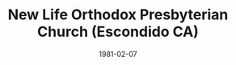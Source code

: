 ---
date: &id001 1981-02-07
end_date: null
location:
  address: null
  city: Escondido
  state: CA
minister:
- end: 1989-01-01
  name: Richard Kaufmann
  start: 1981-01-01
  type: Pastor
- end: 1985-01-01
  name: Douglass Swagerty
  start: 1984-01-01
  type: Associate Pastor
ministers:
- Richard Kaufmann
- Douglass Swagerty
name: New Life Orthodox Presbyterian Church
names: null
origination_date: *id001
raw_data: "AR Escondido\nNew Life Orthodox Presbyterian Church  (February 7, 1981\u2013\
  January 31, 1989)\n(transferred to the Presbyterian Church in America, January 31,\
  \ 1989)\nPastor: Richard Kaufmann, 1981\u201389\nAssoc. Pastor: Douglass Swagerty,\
  \ 1984\u201385"
received_from: null
states:
- CA
status:
  active: false
  end_date: 1989-01-31
  reason: transferred
  received_from: null
  withdrawal_to: Presbyterian Church in America
title: New Life Orthodox Presbyterian Church (Escondido CA)
withdrawal_to:
- Presbyterian Church in America
year_established:
- 1981

---